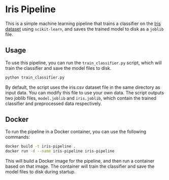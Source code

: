 # Iris Pipeline

This is a simple machine learning pipeline that trains a classifier on the [Iris dataset](https://archive.ics.uci.edu/ml/datasets/iris) using `scikit-learn`, and saves the trained model to disk as a `joblib` file.

## Usage

To use this pipeline, you can run the `train_classifier.py` script, which will train the classifier and save the model files to disk.

```bash
python train_classifier.py
```

By default, the script uses the iris.csv dataset file in the same directory as input data. You can modify this file to use your own data. The script outputs two joblib files, `model.joblib` and `iris.joblib`, which contain the trained classifier and preprocessed data respectively.

## Docker

To run the pipeline in a Docker container, you can use the following commands:

```bash
docker build -t iris-pipeline .
docker run -d --name iris-pipeline iris-pipeline
```

This will build a Docker image for the pipeline, and then run a container based on that image. The container will train the classifier and save the model files to disk during startup.
